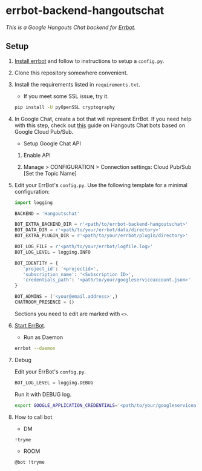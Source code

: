 # errbot-backend-hangoutschat

*This is a Google Hangouts Chat backend for [Errbot](http://errbot.io/).*

Setup
-----

1. [Install errbot](http://errbot.io/en/latest/user_guide/setup.html)
   and follow to instructions to setup a `config.py`.

2. Clone this repository somewhere convenient.

3. Install the requirements listed in `requirements.txt`.

   - If you meet some SSL issue, try it.

   ```bash
   pip install -U pyOpenSSL cryptography
   ```

4. In Google Chat, create a bot that will represent ErrBot. If you need help with this step,
   check out [this](https://developers.google.com/hangouts/chat/how-tos/pub-sub) guide on Hangouts Chat bots based on Google Cloud Pub/Sub.

   - Setup Google Chat API

   1) Enable API

   2) Manage > CONFIGURATION > Connection settings: Cloud Pub/Sub [Set the Topic Name]


5. Edit your ErrBot's `config.py`. Use the following template for a minimal configuration:

   ```python
   import logging

   BACKEND = 'Hangoutschat'

   BOT_EXTRA_BACKEND_DIR = r'<path/to/errbot-backend-hangoutschat>'
   BOT_DATA_DIR = r'<path/to/your/errbot/data/directory>'
   BOT_EXTRA_PLUGIN_DIR = r'<path/to/your/errbot/plugin/directory>'

   BOT_LOG_FILE = r'<path/to/your/errbot/logfile.log>'
   BOT_LOG_LEVEL = logging.INFO

   BOT_IDENTITY = {
      'project_id': '<projectid>',
      'subscription_name': '<Subscription ID>',
      'credentials_path': '<path/to/your/googleserviceaccount.json>'
   }

   BOT_ADMINS = ('<your@email.address>',)
   CHATROOM_PRESENCE = ()
   ```

   Sections you need to edit are marked with `<>`.

6. [Start ErrBot](http://errbot.io/en/latest/user_guide/setup.html#starting-the-daemon).

   - Run as Daemon

   ```bash
   errbot --daemon
   ```

7. Debug

   Edit your ErrBot's `config.py`.

   ```python
   BOT_LOG_LEVEL = logging.DEBUG
   ```

   Run it with DEBUG log.
   ```bash
   export GOOGLE_APPLICATION_CREDENTIALS='<path/to/your/googleserviceaccount.json>'; errbot
   ```

8. How to call bot

   - DM
  
   ```bash
   !tryme
   ```

   - ROOM
  
   ```bash
   @bot !tryme
   ```
